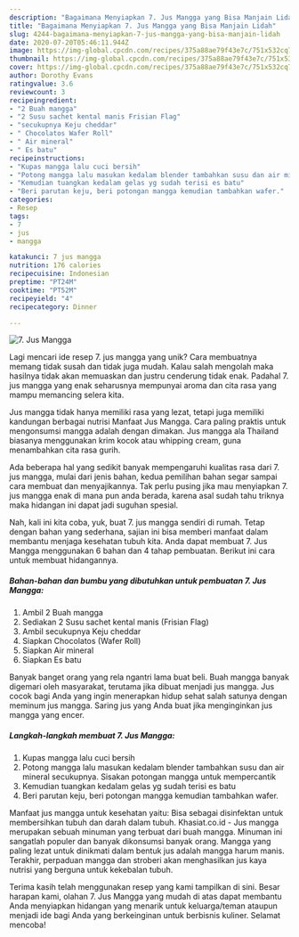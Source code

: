 ```yaml
---
description: "Bagaimana Menyiapkan 7. Jus Mangga yang Bisa Manjain Lidah"
title: "Bagaimana Menyiapkan 7. Jus Mangga yang Bisa Manjain Lidah"
slug: 4244-bagaimana-menyiapkan-7-jus-mangga-yang-bisa-manjain-lidah
date: 2020-07-20T05:46:11.944Z
image: https://img-global.cpcdn.com/recipes/375a88ae79f43e7c/751x532cq70/7-jus-mangga-foto-resep-utama.jpg
thumbnail: https://img-global.cpcdn.com/recipes/375a88ae79f43e7c/751x532cq70/7-jus-mangga-foto-resep-utama.jpg
cover: https://img-global.cpcdn.com/recipes/375a88ae79f43e7c/751x532cq70/7-jus-mangga-foto-resep-utama.jpg
author: Dorothy Evans
ratingvalue: 3.6
reviewcount: 3
recipeingredient:
- "2 Buah mangga"
- "2 Susu sachet kental manis Frisian Flag"
- "secukupnya Keju cheddar"
- " Chocolatos Wafer Roll"
- " Air mineral"
- " Es batu"
recipeinstructions:
- "Kupas mangga lalu cuci bersih"
- "Potong mangga lalu masukan kedalam blender tambahkan susu dan air mineral secukupnya. Sisakan potongan mangga untuk mempercantik"
- "Kemudian tuangkan kedalam gelas yg sudah terisi es batu"
- "Beri parutan keju, beri potongan mangga kemudian tambahkan wafer."
categories:
- Resep
tags:
- 7
- jus
- mangga

katakunci: 7 jus mangga 
nutrition: 176 calories
recipecuisine: Indonesian
preptime: "PT24M"
cooktime: "PT52M"
recipeyield: "4"
recipecategory: Dinner

---
```



![7. Jus Mangga](https://img-global.cpcdn.com/recipes/375a88ae79f43e7c/751x532cq70/7-jus-mangga-foto-resep-utama.jpg)

Lagi mencari ide resep 7. jus mangga yang unik? Cara membuatnya memang tidak susah dan tidak juga mudah. Kalau salah mengolah maka hasilnya tidak akan memuaskan dan justru cenderung tidak enak. Padahal 7. jus mangga yang enak seharusnya mempunyai aroma dan cita rasa yang mampu memancing selera kita.

Jus mangga tidak hanya memiliki rasa yang lezat, tetapi juga memiliki kandungan berbagai nutrisi Manfaat Jus Mangga. Cara paling praktis untuk mengonsumsi mangga adalah dengan dimakan. Jus mangga ala Thailand biasanya menggunakan krim kocok atau whipping cream, guna menambahkan cita rasa gurih.

Ada beberapa hal yang sedikit banyak mempengaruhi kualitas rasa dari 7. jus mangga, mulai dari jenis bahan, kedua pemilihan bahan segar sampai cara membuat dan menyajikannya. Tak perlu pusing jika mau menyiapkan 7. jus mangga enak di mana pun anda berada, karena asal sudah tahu triknya maka hidangan ini dapat jadi suguhan spesial.


Nah, kali ini kita coba, yuk, buat 7. jus mangga sendiri di rumah. Tetap dengan bahan yang sederhana, sajian ini bisa memberi manfaat dalam membantu menjaga kesehatan tubuh kita. Anda dapat membuat 7. Jus Mangga menggunakan 6 bahan dan 4 tahap pembuatan. Berikut ini cara untuk membuat hidangannya.

<!--inarticleads1-->

##### Bahan-bahan dan bumbu yang dibutuhkan untuk pembuatan 7. Jus Mangga:

1. Ambil 2 Buah mangga
1. Sediakan 2 Susu sachet kental manis (Frisian Flag)
1. Ambil secukupnya Keju cheddar
1. Siapkan  Chocolatos (Wafer Roll)
1. Siapkan  Air mineral
1. Siapkan  Es batu


Banyak banget orang yang rela ngantri lama buat beli. Buah mangga banyak digemari oleh masyarakat, terutama jika dibuat menjadi jus mangga. Jus cocok bagi Anda yang ingin menerapkan hidup sehat salah satunya dengan meminum jus mangga. Saring jus yang Anda buat jika menginginkan jus mangga yang encer. 

<!--inarticleads2-->

##### Langkah-langkah membuat 7. Jus Mangga:

1. Kupas mangga lalu cuci bersih
1. Potong mangga lalu masukan kedalam blender tambahkan susu dan air mineral secukupnya. Sisakan potongan mangga untuk mempercantik
1. Kemudian tuangkan kedalam gelas yg sudah terisi es batu
1. Beri parutan keju, beri potongan mangga kemudian tambahkan wafer.


Manfaat jus mangga untuk kesehatan yaitu: Bisa sebagai disinfektan untuk membersihkan tubuh dan darah dalam tubuh. Khasiat.co.id - Jus mangga merupakan sebuah minuman yang terbuat dari buah mangga. Minuman ini sangatlah populer dan banyak dikonsumsi banyak orang. Mangga yang paling lezat untuk dinikmati dalam bentuk jus adalah mangga harum manis. Terakhir, perpaduan mangga dan stroberi akan menghasilkan jus kaya nutrisi yang berguna untuk kekebalan tubuh. 

Terima kasih telah menggunakan resep yang kami tampilkan di sini. Besar harapan kami, olahan 7. Jus Mangga yang mudah di atas dapat membantu Anda menyiapkan hidangan yang menarik untuk keluarga/teman ataupun menjadi ide bagi Anda yang berkeinginan untuk berbisnis kuliner. Selamat mencoba!
